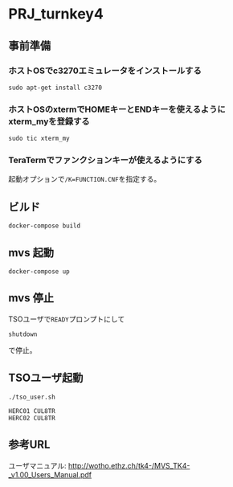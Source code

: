 # PRJ_turnkey4
## 事前準備
### ホストOSでc3270エミュレータをインストールする
```
sudo apt-get install c3270
```

### ホストOSのxtermでHOMEキーとENDキーを使えるようにxterm_myを登録する
```
sudo tic xterm_my
```

### TeraTermでファンクションキーが使えるようにする
起動オプションで``/K=FUNCTION.CNF``を指定する。

## ビルド
```
docker-compose build
```

## mvs 起動
```
docker-compose up
```

## mvs 停止
TSOユーザで``READY``プロンプトにして
```
shutdown
```
で停止。

## TSOユーザ起動
```
./tso_user.sh
```
```
HERC01 CUL8TR
HERC02 CUL8TR
```


## 参考URL
ユーザマニュアル:
http://wotho.ethz.ch/tk4-/MVS_TK4-_v1.00_Users_Manual.pdf
